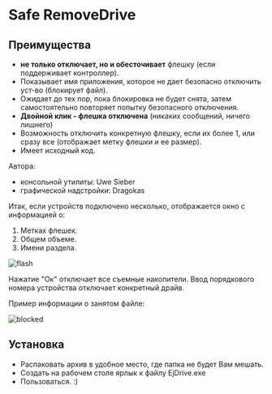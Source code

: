 # Safe RemoveDrive

## Преимущества

* **не только отключает, но и обесточивает** флешку (если поддерживает контроллер).
* Показывает имя приложения, которое не дает безопасно отключить уст-во (блокирует файл).
* Ожидает до тех пор, пока блокировка не будет снята, затем самостоятельно повторяет попытку безопасного отключения.
* **Двойной клик - флешка отключена** (никаких сообщений, ничего лишнего)
* Возможность отключить конкретную флешку, если их более 1, или сразу все (отображает метку флешки и ее размер).
* Имеет исходный код.

Автора:
 - консольной утилиты: Uwe Sieber
 - графической надстройки: Dragokas

Итак, если устройств подключено несколько, отображается окно с информацией о:
1. Метках флешек.
2. Общем объеме.
3. Имени раздела.

![flash](https://user-images.githubusercontent.com/19956568/42978414-60c41c00-8bd5-11e8-8e35-ef3eb6c1b48c.jpg)

Нажатие "Ок" отключает все съемные накопители.
Ввод порядкового номера устройства отключает конкретный драйв.

Пример информации о занятом файле:

![blocked](https://user-images.githubusercontent.com/19956568/42978412-5ec5540a-8bd5-11e8-8c00-978047883e82.png)

## Установка

* Распаковать архив в удобное место, где папка не будет Вам мешать.
* Создать на рабочем столе ярлык к файлу EjDrive.exe
* Пользоваться. :)

